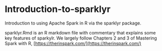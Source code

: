 # Introduction-to-sparklyr
Introduction to using Apache Spark in R via the sparklyr package.

sparklyr.Rmd is an R markdown file with commentary that explains some key features of sparkylr.
We largely follow Chapters 2 and 3 of Mastering Spark with R, [https://therinspark.com/](https://therinspark.com/)
